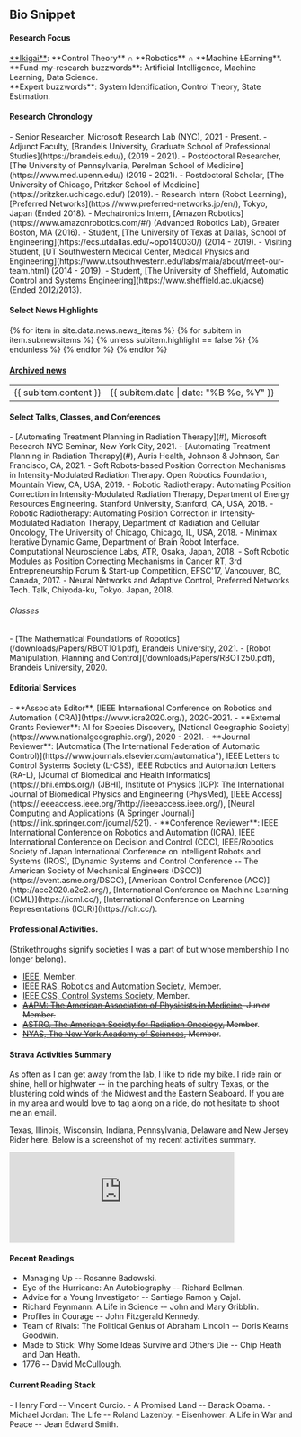 
<h2><i class="fa fa-chevron-right"></i><i class="fa fa-chevron-right"></i> Bio Snippet </h2>

<h4><i class="fa fa-chevron-right"></i><i class="fa fa-chevron-right"></i>Research Focus</h4>
   <a href="https://en.wikipedia.org/wiki/Ikigai">**Ikigai**</a>: **Control Theory** <span>&#8745;</span> **Robotics** <span>&#8745;</span> **Machine <del>L</del>Earning**. <br>
   **Fund-my-research buzzwords**: Artificial Intelligence, Machine Learning, Data Science.<br>
   **Expert buzzwords**: System Identification, Control Theory, State Estimation.

<h4><i class="fa fa-chevron-right"></i><i class="fa fa-chevron-right"></i> Research Chronology</h4>
- Senior Researcher, Microsoft Research Lab (NYC), 2021 - Present.
- Adjunct Faculty, [Brandeis University, Graduate School of Professional Studies](https://brandeis.edu/), (2019 - 2021).
- Postdoctoral Researcher, [The University of Pennsylvania, Perelman School of Medicine](https://www.med.upenn.edu/) (2019 - 2021).
- Postdoctoral Scholar, [The University of Chicago, Pritzker School of Medicine](https://pritzker.uchicago.edu/) (2019).
- Research Intern (Robot Learning), [Preferred Networks](https://www.preferred-networks.jp/en/), Tokyo, Japan (Ended 2018).
- Mechatronics Intern, [Amazon Robotics](https://www.amazonrobotics.com/#/) (Advanced Robotics Lab), Greater Boston, MA (2016).
- Student, [The University of Texas at Dallas, School of Engineering](https://ecs.utdallas.edu/~opo140030/) (2014 - 2019).
- Visiting Student, [UT Southwestern Medical Center, Medical Physics and Engineering](https://www.utsouthwestern.edu/labs/maia/about/meet-our-team.html)  (2014 - 2019).  
- Student, [The University of Sheffield, Automatic Control and Systems Engineering](https://www.sheffield.ac.uk/acse) (Ended 2012/2013).


<h4><i class="fa fa-chevron-right"></i><i class="fa fa-chevron-right"></i>Select News Highlights</h4>
<table class="table table-hover">
    {% for item in site.data.news.news_items %}
    {% for subitem in item.subnewsitems %}
        {% unless subitem.highlight == false %}
        <tr>
          <td>{{ subitem.content }} </td>
          <td class="col-md-3" style="text-align: right;">{{ subitem.date | date: "%B %e, %Y" }}</td>
        </tr>
      {% endunless %}
    {% endfor %}
  {% endfor %}
<h4><a href="{{ sites }}/news">Archived news</a></h4>
</table>

<h4><i class="fa fa-chevron-right"></i><i class="fa fa-chevron-right"></i> Select Talks, Classes, and Conferences</h4>
<!-- <h6>Recent Talks</h6> -->
- [Automating Treatment Planning in Radiation Therapy](#), Microsoft Research NYC Seminar, New York City, 2021.
- [Automating Treatment Planning in Radiation Therapy](#), Auris Health, Johnson & Johnson, San Francisco, CA, 2021.
- Soft Robots-based Position Correction Mechanisms in Intensity-Modulated Radiation Therapy. Open Robotics Foundation, Mountain View, CA, USA, 2019.
- Robotic Radiotherapy: Automating Position Correction in Intensity-Modulated Radiation Therapy, Department of Energy Resources Engineering. Stanford University, Stanford, CA, USA, 2018.
- Robotic Radiotherapy: Automating Position Correction in Intensity-Modulated Radiation Therapy, Department of Radiation and Cellular Oncology, The University of Chicago, Chicago, IL, USA, 2018.
- Minimax Iterative Dynamic Game, Department of Brain Robot Interface. Computational Neuroscience Labs, ATR, Osaka, Japan, 2018.  
- Soft Robotic Modules as Position Correcting Mechanisms in Cancer RT, 3rd Entrepreneurship Forum & Start-up Competition, EFSC'17, Vancouver, BC, Canada, 2017.
- Neural Networks and Adaptive Control, Preferred Networks Tech. Talk, Chiyoda-ku, Tokyo. Japan, 2018.

<h6>Classes</h6>
- [The Mathematical Foundations of Robotics](/downloads/Papers/RBOT101.pdf), Brandeis University, 2021.
- [Robot Manipulation, Planning and Control](/downloads/Papers/RBOT250.pdf), Brandeis University, 2020.

<h4><i class="fa fa-chevron-right"></i><i class="fa fa-chevron-right"></i> Editorial Services</h4>
- **Associate Editor**, [IEEE International Conference on Robotics and Automation (ICRA)](https://www.icra2020.org/), 2020-2021.
- **External Grants Reviewer**: AI for Species Discovery, [National Geographic Society](https://www.nationalgeographic.org/), 2020 - 2021.
- **Journal Reviewer**: [Automatica (The International Federation of Automatic Control)](https://www.journals.elsevier.com/automatica"), IEEE Letters to Control Systems Society (L-CSS), IEEE Robotics and Automation Letters (RA-L), [Journal of Biomedical and Health Informatics](https://jbhi.embs.org/) (JBHI), Institute of Physics (IOP): The International Journal of Biomedical Physics and Engineering (PhysMed), [IEEE Access](https://ieeeaccess.ieee.org/?http://ieeeaccess.ieee.org/), [Neural Computing and Applications (A Springer Journal)](https://link.springer.com/journal/521).
- **Conference Reviewer**: IEEE International Conference on Robotics and Automation (ICRA), IEEE International Conference on Decision and Control (CDC), IEEE/Robotics Society of Japan International Conference on Intelligent Robots and Systems (IROS), [Dynamic Systems and Control Conference -- The American Society of Mechanical Engineers (DSCC)](https://event.asme.org/DSCC), [American Control Conference (ACC)](http://acc2020.a2c2.org/), [International Conference on Machine Learning (ICML)](https://icml.cc/), [International Conference on Learning Representations (ICLR)](https://iclr.cc/).


<br>
 <h4><i class="fa fa-chevron-right"></i><i class="fa fa-chevron-right"></i>  Professional Activities.</h4>
 (Strikethroughs signify societies I was a part of but whose membership I no longer belong).

 - [IEEE](https://www.ieee.org/), Member.
 - [IEEE RAS, Robotics and Automation Society](https://www.ieee-ras.org/), Member.
 - [IEEE CSS, Control Systems Society](https://www.ieeecss.org/), Member.
 - ~~[AAPM: The American Association of Physicists in Medicine](https://w3.aapm.org/my_aapm/index.php), Junior Member.~~
 - ~~[ASTRO, The American Society for Radiation Oncology](https://www.astro.org/), Member~~.
 - ~~[NYAS, The New York Academy of Sciences](https://www.nyas.org/), Member~~.


<!-- Strava summary -->
<h4><i class="fa fa-chevron-right"></i><i class="fa fa-chevron-right"></i>Strava Activities Summary</h4>

<p>As often as I can get away from the lab, I like to ride my bike. I ride rain or shine, hell or highwater -- in the parching heats of sultry Texas, or the blustering cold winds of the  Midwest and the Eastern Seaboard. If you are in my area and would love to tag along on a ride, do not hesitate to shoot me an email.

Texas, Illinois, Wisconsin, Indiana, Pennsylvania, Delaware and New Jersey Rider here. Below is a screenshot of my recent activities summary. </p>
  <iframe height='160' width='400' frameborder='0' allowtransparency='true' scrolling='no' src='https://www.strava.com/athletes/29996478/activity-summary/a1ced5c81ee2203640950cbaf24d5fb53d84bafb'></iframe>

<br>


<h4><i class="fa fa-chevron-right"></i><i class="fa fa-chevron-right"></i> Recent Readings </h4>

 -  Managing Up -- Rosanne Badowski.
 -  Eye of the Hurricane: An Autobiography -- Richard Bellman.
 -  Advice for a Young Investigator -- Santiago Ramon y Cajal.
 -  Richard Feynmann: A Life in Science -- John and Mary Gribblin.
 -  Profiles in Courage -- John Fitzgerald Kennedy.
 -  Team of Rivals: The Political Genius of Abraham Lincoln --  Doris Kearns Goodwin.
 -  Made to Stick: Why Some Ideas Survive and Others Die -- Chip Heath and Dan Heath.
 -  1776 -- David McCullough.


<h4><i class="fa fa-chevron-right"></i><i class="fa fa-chevron-right"></i> Current Reading Stack</h4>
 - Henry Ford -- Vincent Curcio.
 - A Promised Land -- Barack Obama.
 - Michael Jordan: The Life -- Roland Lazenby.
 - Eisenhower: A Life in War and Peace -- Jean Edward Smith.
